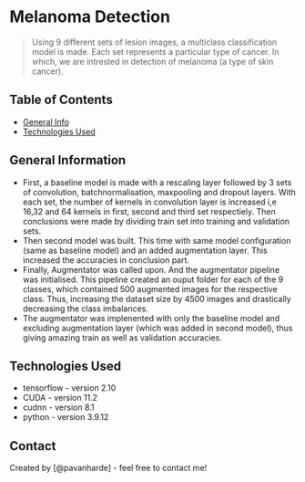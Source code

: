 # Melanoma Detection
> Using 9 different sets of lesion images, a multiclass classification model is made. Each set represents a particular type of cancer. In which, we are intrested in detection of melanoma (a type of skin cancer). 

## Table of Contents
* [General Info](#general-information)
* [Technologies Used](#technologies-used)

## General Information
- First, a baseline model is made with a rescaling layer followed by 3 sets of convolution, batchnormalisation, maxpooling and dropout layers. With each set, the number of kernels in convolution layer is increased i,e 16,32 and 64 kernels in first, second and third set respectiely. Then conclusions were made by dividing train set into training and validation sets.
- Then second model was built. This time with same model configuration (same as baseline model) and an added augmentation layer. This increased the accuracies in conclusion part.
- Finally, Augmentator was called upon. And the augmentator pipeline was initialised. This pipeline created an ouput folder for each of the 9 classes, which contained 500 augmented images for the respective class. Thus, increasing the dataset size by 4500 images and drastically decreasing the class imbalances.
- The augmentator was implenented with only the baseline model and excluding augmentation layer (which was added in second model), thus giving amazing train as well as validation accuracies. 

## Technologies Used
- tensorflow - version 2.10
- CUDA - version 11.2
- cudnn - version 8.1
- python - version 3.9.12

## Contact
Created by [@pavanharde] - feel free to contact me!

